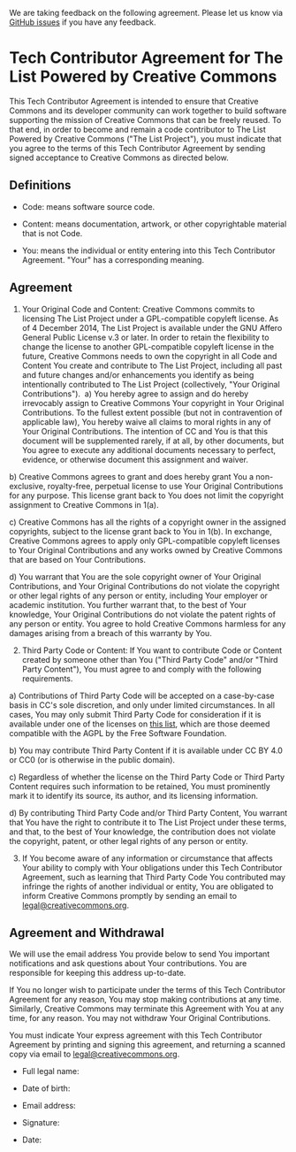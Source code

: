 We are taking feedback on the following agreement. Please let us know via [GitHub issues](https://www.github.com/creativecommons/list/issues) if you have any feedback.

# Tech Contributor Agreement for The List Powered by Creative Commons

This Tech Contributor Agreement is intended to ensure that Creative
Commons and its developer community can work together to build
software supporting the mission of Creative Commons that can be freely
reused. To that end, in order to become and remain a code contributor
to The List Powered by Creative Commons ("The List Project"), you must
indicate that you agree to the terms of this Tech Contributor
Agreement by sending signed acceptance to Creative Commons as directed
below.

## Definitions

* Code: means software source code.

* Content: means documentation, artwork, or other copyrightable
material that is not Code.

* You: means the individual or entity entering into this Tech
Contributor Agreement. "Your" has a corresponding meaning.

## Agreement

1. Your Original Code and Content: Creative Commons commits to
licensing The List Project under a GPL-compatible copyleft license. As
of 4 December 2014, The List Project is available under the GNU Affero
General Public License v.3 or later. In order to retain the
flexibility to change the license to another GPL-compatible copyleft
license in the future, Creative Commons needs to own the copyright in
all Code and Content You create and contribute to The List Project,
including all past and future changes and/or enhancements you identify
as being intentionally contributed to The List Project (collectively,
"Your Original Contributions").
​
a) You hereby agree to assign and do hereby irrevocably assign to
Creative Commons Your copyright in Your Original Contributions. To the
fullest extent possible (but not in contravention of applicable law),
You hereby waive all claims to moral rights in any of Your Original
Contributions. The intention of CC and You is that this document will
be supplemented rarely, if at all, by other documents, but You agree
to execute any additional documents necessary to perfect, evidence, or
otherwise document this assignment and waiver.

b) Creative Commons agrees to grant and does hereby grant You a
non-exclusive, royalty-free, perpetual license to use Your Original
Contributions for any purpose. This license grant back to You does not
limit the copyright assignment to Creative Commons in 1(a).

c) Creative Commons has all the rights of a copyright owner in the
assigned copyrights, subject to the license grant back to You in 1(b).
In exchange, Creative Commons agrees to apply only GPL-compatible
copyleft licenses to Your Original Contributions and any works owned
by Creative Commons that are based on Your Contributions.

d) You warrant that You are the sole copyright owner of Your Original
Contributions, and Your Original Contributions do not violate the
copyright or other legal rights of any person or entity, including
Your employer or academic institution. You further warrant that, to
the best of Your knowledge, Your Original Contributions do not violate
the patent rights of any person or entity. You agree to hold Creative
Commons harmless for any damages arising from a breach of this
warranty by You.

2. Third Party Code or Content: If You want to contribute Code or
Content created by someone other than You ("Third Party Code" and/or
"Third Party Content"), You must agree to and comply with the
following requirements.

a) Contributions of Third Party Code will be accepted on a
case-by-case basis in CC's sole discretion, and only under limited
circumstances. In all cases, You may only submit Third Party Code for
consideration if it is available under one of the licenses on
[this list](https://www.gnu.org/licenses/license-list.html),
which are those deemed compatible with the AGPL by the Free Software
Foundation.

b) You may contribute Third Party Content if it is available under CC
BY 4.0 or CC0 (or is otherwise in the public domain).

c) Regardless of whether the license on the Third Party Code or Third
Party Content requires such information to be retained, You must
prominently mark it to identify its source, its author, and its
licensing information.

d) By contributing Third Party Code and/or Third Party Content, You
warrant that You have the right to contribute it to The List Project
under these terms, and that, to the best of Your knowledge, the
contribution does not violate the copyright, patent, or other legal
rights of any person or entity.

3. If You become aware of any information or circumstance that affects
Your ability to comply with Your obligations under this Tech
Contributor Agreement, such as learning that Third Party Code You
contributed may infringe the rights of another individual or entity,
You are obligated to inform Creative Commons promptly by sending an
email to <legal@creativecommons.org>.

## Agreement and Withdrawal

We will use the email address You provide below to send You important
notifications and ask questions about Your contributions. You are
responsible for keeping this address up-to-date.

If You no longer wish to participate under the terms of this Tech
Contributor Agreement for any reason, You may stop making
contributions at any time. Similarly, Creative Commons may terminate
this Agreement with You at any time, for any reason. You may not
withdraw Your Original Contributions.

You must indicate Your express agreement with this Tech Contributor
Agreement by printing and signing this agreement, and returning a
scanned copy via email to <legal@creativecommons.org>.

* Full legal name:

* Date of birth: 

* Email address: 

* Signature: 

* Date:
